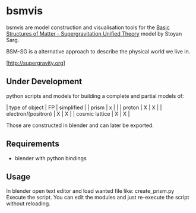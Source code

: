 # bsmvis

bsmvis are model construction and visualisation tools for the [Basic Structures of
Matter - Supergravitation Unified Theory](http://www.helical-structures.org/) model by Stoyan Sarg.

BSM-SG is a alternative approach to describe the physical world we live in.

[http://supergravity.org]

## Under Development

python scripts and models for building a complete and partial models of:

| type of object | FP | simplified |
| prism | x | |
| proton | X | X |
| electron/(positron) | X | X |
| cosmic lattice | X | X |

Those are constructed in blender and can later be exported.

## Requirements

* blender with python bindings

## Usage

In blender open text editor and load wanted file like: create_prism.py
Execute the script. You can edit the modules and just re-execute the script
without reloading.
